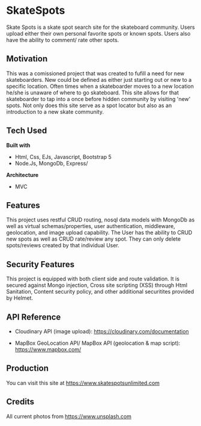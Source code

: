 # SkateSpots
Skate Spots is a skate spot search site for the skateboard community. Users upload either their own personal favorite spots or known spots. Users also have the ability to comment/ rate other spots.

## Motivation
This was a comissioned project that was created to fufill a need for new skateboarders. New could be defined as either just starting out or new to a specific location. Often times when a skateboarder moves to a new location he/she is unaware of where to go skateboard. This site allows for that skateboarder to tap into a once before hidden community by visiting 'new' spots. Not only does this site serve as a spot locator but also as an introduction to a new skate community.

## Tech Used
<b>Built with</b>
- Html, Css, EJs, Javascript, Bootstrap 5
- Node.Js, MongoDb, Express/

<b>Architecture</b>
- MVC

## Features
This project uses restful CRUD routing, nosql data models with MongoDb as well as virtual schemas/properties, user authentication, middleware, geolocation, and image upload capability. The User has the ability to CRUD new spots as well as CRUD rate/review any spot. They can only delete spots/reviews created by that individual User. 

## Security Features
This project is equipped with both client side and route validation. It is secured against Mongo injection, Cross site scripting (XSS) through Html Sanitation, Content security policy, and other additional securitites provided by Helmet. 

## API Reference
- Cloudinary API (image upload): 
https://cloudinary.com/documentation 

- MapBox GeoLocation API/ MapBox API (geolocation & map script):
 https://www.mapbox.com/ 

## Production
You can visit this site at https://www.skatespotsunlimited.com

## Credits
All current photos from https://www.unsplash.com

